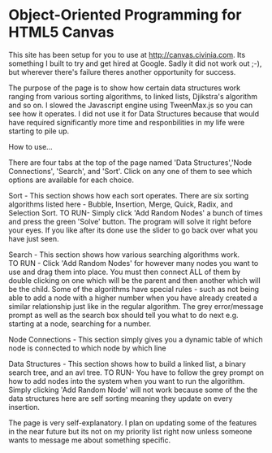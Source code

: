 Object-Oriented Programming for HTML5 Canvas
================


This site has been setup for you to use at http://canvas.civinia.com.  Its something I built to try and get hired
at Google. Sadly it did not work out ;-), but wherever there's failure theres another opportunity for success.

The purpose of the page is to show how certain data structures work ranging from various sorting algorithms, to linked lists,
Djikstra's algorithm and so on.  I slowed the Javascript engine using TweenMax.js so you can see how it operates.  I did not 
use it for Data Structures because that would have required significantly more time and responbilities in my life were starting to 
pile up.

How to use...

There are four tabs at the top of the page named 'Data Structures','Node Connections', 'Search', and 'Sort'. Click
on any one of them to see which options are available for each choice.

Sort - This section shows how each sort operates.  There are six sorting algorithms listed here -  Bubble, Insertion, Merge, Quick, Radix, and Selection Sort.
       TO RUN- Simply click 'Add Random Nodes' a bunch of times and press the green 'Solve' button.  The program will solve 
          it right before your eyes.  If you like after its done use the slider to go back over what you have just seen.
          
Search - This section shows how various searching algorithms work.  
        TO RUN - Click 'Add Random Nodes' for however many nodes you want to use and drag them into place.  You must then connect ALL of them by 
        double clicking on one which will be the parent and then another which will be the child. Some of the algorithms
        have special rules - such as not being able to add a node with a higher number when you have already created a similar 
        relationship just like in the regular algorithm. The grey error/message prompt as well as the search box should
        tell you what to do next e.g. starting at a node, searching for a number.
          
Node Connections -  This section simply gives you a dynamic table of which node is connected to which node by which line

Data Structures - This section shows how to build a linked list, a binary search tree, and an avl tree.
        TO RUN-  You have to follow the grey prompt on how to add nodes into the system when you want to run the algorithm.
        Simply clicking 'Add Random Node' will not work because some of the the data structures here are self sorting
        meaning they update on every insertion.
  
The page is very self-explanatory.  I plan on updating some of the features in the near future but its not on my priority list 
right now unless someone wants to message me about something specific.

